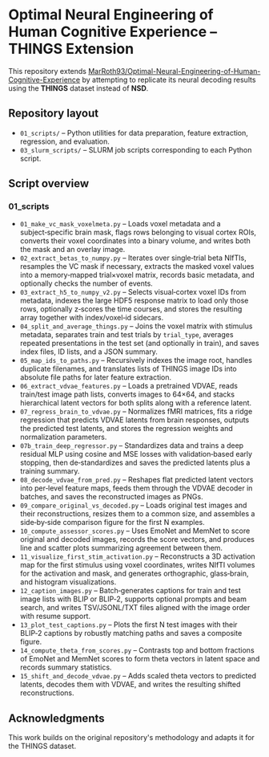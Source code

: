 # Optimal Neural Engineering of Human Cognitive Experience – THINGS Extension

This repository extends [MarRoth93/Optimal-Neural-Engineering-of-Human-Cognitive-Experience](https://github.com/MarRoth93/Optimal-Neural-Engineering-of-Human-Cognitive-Experience) by attempting to replicate its neural decoding results using the **THINGS** dataset instead of **NSD**.

## Repository layout

- `01_scripts/` – Python utilities for data preparation, feature extraction, regression, and evaluation.
- `03_slurm_scripts/` – SLURM job scripts corresponding to each Python script.

## Script overview

### 01_scripts

- `01_make_vc_mask_voxelmeta.py` – Loads voxel metadata and a subject‑specific brain mask, flags rows belonging to visual cortex ROIs, converts their voxel coordinates into a binary volume, and writes both the mask and an overlay image.
- `02_extract_betas_to_numpy.py` – Iterates over single‑trial beta NIfTIs, resamples the VC mask if necessary, extracts the masked voxel values into a memory‑mapped trial×voxel matrix, records basic metadata, and optionally checks the number of events.
- `03_extract_h5_to_numpy_v2.py` – Selects visual‑cortex voxel IDs from metadata, indexes the large HDF5 response matrix to load only those rows, optionally z‑scores the time courses, and stores the resulting array together with index/voxel‑id sidecars.
- `04_split_and_average_things.py` – Joins the voxel matrix with stimulus metadata, separates train and test trials by `trial_type`, averages repeated presentations in the test set (and optionally in train), and saves index files, ID lists, and a JSON summary.
- `05_map_ids_to_paths.py` – Recursively indexes the image root, handles duplicate filenames, and translates lists of THINGS image IDs into absolute file paths for later feature extraction.
- `06_extract_vdvae_features.py` – Loads a pretrained VDVAE, reads train/test image path lists, converts images to 64×64, and stacks hierarchical latent vectors for both splits along with a reference latent.
- `07_regress_brain_to_vdvae.py` – Normalizes fMRI matrices, fits a ridge regression that predicts VDVAE latents from brain responses, outputs the predicted test latents, and stores the regression weights and normalization parameters.
- `07b_train_deep_regressor.py` – Standardizes data and trains a deep residual MLP using cosine and MSE losses with validation‑based early stopping, then de‑standardizes and saves the predicted latents plus a training summary.
- `08_decode_vdvae_from_pred.py` – Reshapes flat predicted latent vectors into per‑level feature maps, feeds them through the VDVAE decoder in batches, and saves the reconstructed images as PNGs.
- `09_compare_original_vs_decoded.py` – Loads original test images and their reconstructions, resizes them to a common size, and assembles a side‑by‑side comparison figure for the first N examples.
- `10_compute_assessor_scores.py` – Uses EmoNet and MemNet to score original and decoded images, records the score vectors, and produces line and scatter plots summarizing agreement between them.
- `11_visualize_first_stim_activation.py` – Reconstructs a 3D activation map for the first stimulus using voxel coordinates, writes NIfTI volumes for the activation and mask, and generates orthographic, glass‑brain, and histogram visualizations.
- `12_caption_images.py` – Batch‑generates captions for train and test image lists with BLIP or BLIP‑2, supports optional prompts and beam search, and writes TSV/JSONL/TXT files aligned with the image order with resume support.
- `13_plot_test_captions.py` – Plots the first N test images with their BLIP‑2 captions by robustly matching paths and saves a composite figure.
- `14_compute_theta_from_scores.py` – Contrasts top and bottom fractions of EmoNet and MemNet scores to form theta vectors in latent space and records summary statistics.
- `15_shift_and_decode_vdvae.py` – Adds scaled theta vectors to predicted latents, decodes them with VDVAE, and writes the resulting shifted reconstructions.

## Acknowledgments

This work builds on the original repository's methodology and adapts it for the THINGS dataset.


